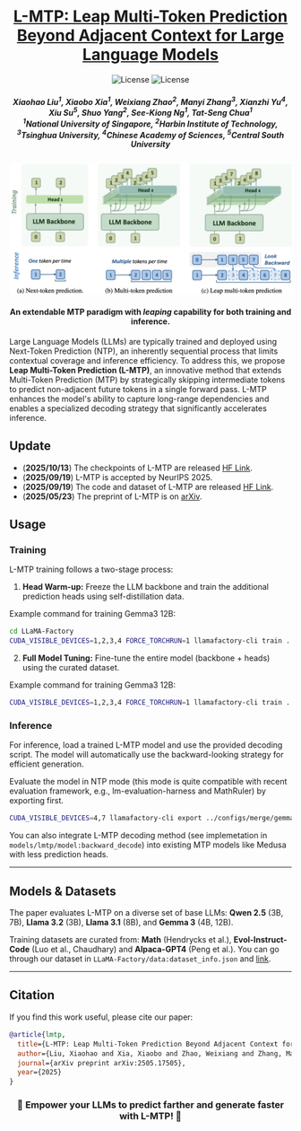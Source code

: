 <div align=center>

<h1><a color="red" href="https://arxiv.org/pdf/2505.17505">L-MTP: Leap Multi-Token Prediction Beyond Adjacent Context for Large Language Models</a></h1>

![License](https://img.shields.io/badge/License-MIT-blue.svg)
![License](https://img.shields.io/badge/Accepted-NeurIPS25-purple)

<h5 align="center">
<div>
      Xiaohao Liu<sup>1</sup>,
      Xiaobo Xia<sup>1</sup>, 
      Weixiang Zhao<sup>2</sup>,
      Manyi Zhang<sup>3</sup>,
      Xianzhi Yu<sup>4</sup>,
      Xiu Su<sup>5</sup>,
      Shuo Yang<sup>2</sup>,
      See-Kiong Ng<sup>1</sup>,
      Tat-Seng Chua<sup>1</sup>
</div>
<div>
  <sup>1</sup>National University of Singapore, <sup>2</sup>Harbin Institute of Technology, <sup>3</sup>Tsinghua University, <sup>4</sup>Chinese Academy of Sciences, <sup>5</sup>Central South University
</div>   
</h5>
</div>

![](images/lmtp.jpg)

<h4 align="center">An extendable MTP paradigm with <i>leaping</i> capability for both training and inference.</h4>

Large Language Models (LLMs) are typically trained and deployed using Next-Token Prediction (NTP), an inherently sequential process that limits contextual coverage and inference efficiency. To address this, we propose **Leap Multi-Token Prediction (L-MTP)**, an innovative method that extends Multi-Token Prediction (MTP) by strategically skipping intermediate tokens to predict non-adjacent future tokens in a single forward pass. L-MTP enhances the model's ability to capture long-range dependencies and enables a specialized decoding strategy that significantly accelerates inference.

## Update

- (**2025/10/13**) The checkpoints of L-MTP are released [HF Link](https://huggingface.co/xiao-hao/L-MTP).
- (**2025/09/19**) L-MTP is accepted by NeurIPS 2025.
- (**2025/09/19**) The code and dataset of L-MTP are released [HF Link](https://huggingface.co/datasets/xiao-hao/self-distillation-LLMs).
- (**2025/05/23**) The preprint of L-MTP is on [arXiv](https://arxiv.org/pdf/2505.17505).


## Usage

### Training

L-MTP training follows a two-stage process:

1.  **Head Warm-up:** Freeze the LLM backbone and train the additional prediction heads using self-distillation data.

Example command for training Gemma3 12B:
```bash
cd LLaMA-Factory
CUDA_VISIBLE_DEVICES=1,2,3,4 FORCE_TORCHRUN=1 llamafactory-cli train ../configs/s1/gemma_12B_sft_lmtp_stage1.yaml
```

2.  **Full Model Tuning:** Fine-tune the entire model (backbone + heads) using the curated dataset.

Example command for training Gemma3 12B:
```bash
CUDA_VISIBLE_DEVICES=1,2,3,4 FORCE_TORCHRUN=1 llamafactory-cli train ../configs/s2/gemma_12B_sft_lmtp_stage2.yaml
```

### Inference

For inference, load a trained L-MTP model and use the provided decoding script. The model will automatically use the backward-looking strategy for efficient generation.

Evaluate the model in NTP mode (this mode is quite compatible with recent evaluation framework, e.g., lm-evaluation-harness and MathRuler) by exporting first. 
```bash
CUDA_VISIBLE_DEVICES=4,7 llamafactory-cli export ../configs/merge/gemma3_12B_base_lmtp_stage2.yaml
```

You can also integrate L-MTP decoding method (see implemetation in `models/lmtp/model:backward_decode`) into existing MTP models like Medusa with less prediction heads.

---

## Models & Datasets

The paper evaluates L-MTP on a diverse set of base LLMs: **Qwen 2.5** (3B, 7B), **Llama 3.2** (3B), **Llama 3.1** (8B), and **Gemma 3** (4B, 12B).

Training datasets are curated from:  **Math** (Hendrycks et al.), **Evol-Instruct-Code** (Luo et al., Chaudhary) and **Alpaca-GPT4** (Peng et al.). You can go through our dataset in `LLaMA-Factory/data:dataset_info.json` and [link](https://huggingface.co/datasets/xiao-hao/self-distillation-LLMs).


---

## Citation

If you find this work useful, please cite our paper:

```bibtex
@article{lmtp,
  title={L-MTP: Leap Multi-Token Prediction Beyond Adjacent Context for Large Language Models},
  author={Liu, Xiaohao and Xia, Xiaobo and Zhao, Weixiang and Zhang, Manyi and Yu, Xianzhi and Su, Xiu and Yang, Shuo and Ng, See-Kiong and Chua, Tat-Seng},
  journal={arXiv preprint arXiv:2505.17505},
  year={2025}
}
```

<div align=center>
<h3>🌟 Empower your LLMs to predict farther and generate faster with L-MTP! 🌟</h3>
</div>